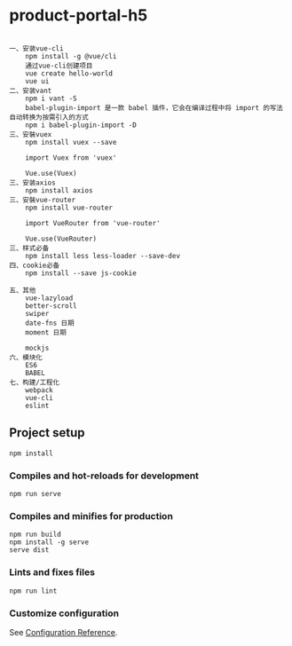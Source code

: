 # product-portal-h5

```

一、安装vue-cli
    npm install -g @vue/cli
    通过vue-cli创建项目
    vue create hello-world
    vue ui
二、安装vant
    npm i vant -S
    babel-plugin-import 是一款 babel 插件，它会在编译过程中将 import 的写法自动转换为按需引入的方式
    npm i babel-plugin-import -D
三、安裝vuex
    npm install vuex --save
    
    import Vuex from 'vuex'
    
    Vue.use(Vuex)
三、安装axios
    npm install axios
三、安裝vue-router
    npm install vue-router
    
    import VueRouter from 'vue-router'
    
    Vue.use(VueRouter)
三、样式必备
    npm install less less-loader --save-dev
四、cookie必备
    npm install --save js-cookie
    
五、其他
    vue-lazyload
    better-scroll
    swiper
    date-fns 日期
    moment 日期
    
    mockjs
六、模块化
    ES6
    BABEL
七、构建/工程化
    webpack
    vue-cli
    eslint
```

## Project setup
```
npm install
```

### Compiles and hot-reloads for development
```
npm run serve
```

### Compiles and minifies for production
```
npm run build
npm install -g serve
serve dist
```

### Lints and fixes files
```
npm run lint
```

### Customize configuration
See [Configuration Reference](https://cli.vuejs.org/config/).
